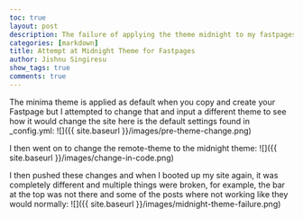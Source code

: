 ```yaml
---
toc: true
layout: post
description: The failure of applying the theme midnight to my fastpages
categories: [markdown]
title: Attempt at Midnight Theme for Fastpages
author: Jishnu Singiresu
show_tags: true
comments: true
---
```

The minima theme is applied as default when you copy and create your Fastpage but I attempted to change that and input a different theme to see how it would change the site here is the default settings found in _config.yml: 
![]({{ site.baseurl }}/images/pre-theme-change.png)

I then went on to change the remote-theme to the midnight theme:
![]({{ site.baseurl }}/images/change-in-code.png)

I then pushed these changes and when I booted up my site again, it was completely different and multiple things were broken, for example, the bar at the top was not there and some of the posts where not working like they would normally: 
![]({{ site.baseurl }}/images/midnight-theme-failure.png)
